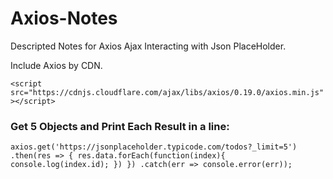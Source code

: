 # Axios-Notes
Descripted Notes for Axios Ajax Interacting with Json PlaceHolder.

Include Axios by CDN.

`<script src="https://cdnjs.cloudflare.com/ajax/libs/axios/0.19.0/axios.min.js"></script>`

### Get 5 Objects and Print Each Result in a line:

`axios.get('https://jsonplaceholder.typicode.com/todos?_limit=5')
    .then(res => {
        res.data.forEach(function(index){
            console.log(index.id);
        })
    })
    .catch(err => console.error(err));`
